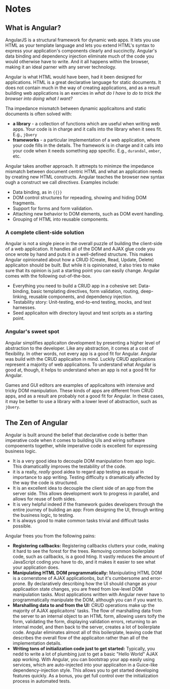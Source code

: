 # Notes

## What is Angular?

AngularJS is a structural framework for dynamic web apps. It lets you use HTML as your template language and lets you extend HTML's syntax to express your application's components clearly and succinctly. Angular's data binding and dependency injection eliminate much of the code you would otherwise have to write. And it all happens within the browser, making it an ideal parner with any server technology.

Angular is what HTML would have been, had it been designed for applications. HTML is a great declarative language for static documents. It does not contain much in the way of creating applications, and as a result building web applications is an exercies in *what do I have to do to trick the browser into doing what I want?*

Tha impedance mismatch between dynamic applicaitons and static documents is often solved with:
* **a library** - a collection of functions which are useful when writing web apps. Your code is in charge and it calls into the library when it sees fit. E.g., `jQuery`
* **frameworks** - a particular implementation of a web application, where your code fills in the details. The framework is in charge and it calls into your code when it needs something app specific. E.g., `durandal`, `ember`, etc.

Angular takes another approach. It attmepts to minimze the impedance mismatch between document centric HTML and what an application needs by creating new HTML constructs. Angular teaches the browser new syntax ough a construct we call *directives*. Examples include:
* Data binding, as in `{{}}`
* DOM control structures for repeading, showing and hiding DOM fragments.
* Support for forms and form validation.
* Attaching new behavior to DOM elements, such as DOM event handling.
* Grouping of HTML into reusable components.

### A complete client-side solution

Angular is not a single piece in the overall puzzle of building the client-side of a web application. It handles all of the DOM and AJAX glue code you once wrote by hand and puts it in a well-defined structure. This makes Angular opinionated about how a CRUD (Create, Read, Update, Delete) applicaiton should be built. But while it is opinionated, it also tries to make sure that its opinion is just a starting point you can easily change. Angular comes with the following out-of-the-box.
* Everything you need to build a CRUD app in a cohesive set: Data-binding, basic templating directives, form validation, routing, deep-linking, reusable components, and dependency injection.
* Testability story: Unit-testing, end-to-end testing, mocks, and test harnesses.
* Seed applicaiton with directory layout and test scripts as a starting point.

### Angular's sweet spot

Angular simplifies applicaiton development by presenting a higher level of abstraction to the developer. Like any abstraction, it comes at a cost of flexibility. In other words, not every app is a good fit for Angular. Angular was build with the CRUD applicaiton in mind. Luckily CRUD applications represent a majority of web applicaitons. To understand what Angular is good at, though, it helps to understand when an app is not a good fit for Angular.

Games and GUI editors are examples of applicaitons with intensive and tricky DOM manipulation. These kinds of apps are different from CRUD apps, and as a result are probably not a good fit for Angular. In these cases, it may be better to use a library with a lower level of abstraction, such as `jQuery`.

## The Zen of Angular

Angular is built around the belief that declarative code is better than imperative code when it comes to building UIs and wiring software compoenents together, while imperative code is excellent for expressing business logic.
* It is a very good idea to decouple DOM manipulation from app logic. This dramaticallly improves the testability of the code.
* it is a really, *really* good aidea to regard app testing as equal in importance to app writing. Testing difficulty s dramatically affected by the way the code is structured.
* It is an excellent idea to decouple the client side of an app from the server side. This allows development work to progress in parallel, and allows for reuse of both sides.
* It is very helpful indeed if the framework guides developers through the entire journey of building an app: From designing the UI, through writing the business logic, to testing.
* It is always good to make common tasks trivial and difficult tasks possible.

Angular frees you from the following pains:
* **Registering callbacks:** Registering callbacks clutters your code, making it hard to see the forest for the trees. Removing common boilerplate code, such as callbacks, is a good hting. It vastly reduces the amount of JavaScript coding *you* have to do, and it makes it easier to see what your application does.
* **Manipulating HTML DOM programmatically:** Manipulating HTML DOM is a cornerstone of AJAX applicationbs, but it's cumbersome and error-prone. By declaratively describing how the UI should change as your applicaation state changes, you are freed from low-level DOM manipulation tasks. Most applications written with Angular never have to programmatically manipulate the DOM, although you can if you want to.
* **Marshalling data to and from the UI:** CRUD operations make up the majority of AJAX applicaitons' tasks. The flow of marshalling data from the server to an internal object to an HTML form, allowing users toify the form, validating the form, displaying validation errors, returning to an internal model, and then back to the server, creates a lot of boilerplate code. Angular eliminates almost all of this boilerplate, leaving code that describes the overall flow of the applicaiton rather than all of the implementation details.
* **Writing tons of initialization code just to get started:** Typically, you nedd to write a lot of plumbing just to get a basic "Hello World" AJAX app working. With Angular, you can bootstrap your app easily using services, which are auto-injected into your applicaiton in a Guice-like dependency-injection style. This allows you to get started developing features quickly. As a bonus, you get full control over the initialization process in automated tests.


